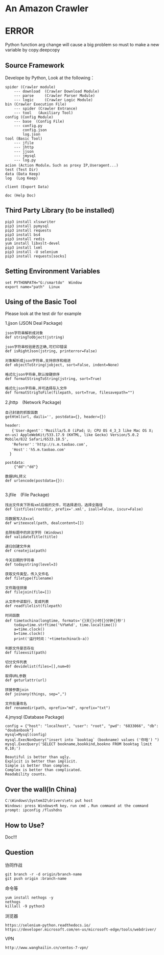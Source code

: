 # An Amazon Crawler

# ERROR
Python function arg change will cause a big problem so must to make a new variable by copy.deepcopy

## Source Framework
Develope by Python, Look at the following：

    spider (Crawler module)
        --- download  (Crawler Download Module)
        --- parse     (Crawler Parser Module)
        --- logic     (Crawler Logic Module)
    bin (Crawler Execution File)
        --- spider (Crawler Entrance)
        --- tool   (Auxiliary Tool)
    config (Config Module)
        --- base  (Config File)
        --- config.py
            config.json
            log.json
    tool (Basic Tool)
        --- jfile
        --- jhttp
        --- jjson
        --- jmysql
        --- log.py
    acion (Action Module，Such as proxy IP,Useragent...)
    test (Test Dir)
    data (Data Keep)
    log  (Log Keep)
    
    client (Export Data)
    
    doc (Help Doc)

## Third Party Library (to be installed)
```
pip3 install xlsxwriter
pip3 install pymysql
pip3 install requests
pip3 install bs4
pip3 install redis
yum install libxslt-devel
pip3 install lxml
pip3 install -U selenium
pip3 install requests[socks]
```

## Setting Environment Variables
```
set PYTHONPATH="G:/smartdo"  Window
export name="path"  Linux
```

## Using of the Basic Tool
Please look at the test dir for example

1.jjson (JSON Deal Package)

```
json字符串解析成对象
def stringToObject(jstring)

json字符串校验是否正确,可打印错误
def isRightJson(jstring, printerror=False)

对象解析成json字符串,支持排序和缩进
def objectToString(jobject, sort=False, indent=None)

格式化json字符串,默认按键排序
def formatStringToString(jstring, sort=True)

格式化json字符串,并可选择存入文件
def formatStrigToFile(filepath, sort=True, filesavepath="")
```

2.jhttp　(Network Package)

```
自己封装的抓取函数
getHtml(url, daili='', postdata={}, header={})

header:
   {'User-Agent'：'Mozilla/5.0 (iPad; U; CPU OS 4_3_3 like Mac OS X; en-us) AppleWebKit/533.17.9 (KHTML, like Gecko) Version/5.0.2 Mobile/8J2 Safari/6533.18.5',
   'Referer'：'http://s.m.taobao.com',
   'Host'：'h5.m.taobao.com'
  }
 
postdata:
    {"dd":"dd"}
    
数据URL转义
def urlencode(postdata={}):
    
```

3.jfile　(File Package)

```
找出文件夹下所有xml后缀的文件，可选择递归，选择全路径
def listfiles(rootdir, prefix='.xml', isall=False, iscur=False)

将数据写入Excel
def writeexcel(path, dealcontent=[])

去除标题中的非法字符 (Windows)
def validateTitle(title)

递归创建文件夹
def createjia(path)

今天日期的字符串
def todaystring(level=3)

获取文件类型，传入文件名
def filetype(filename)

文件路径拼接
def filejoin(file=[])

从文件中读取行，变成列表
def readfilelist(filepath)

时间函数
def timetochina(longtime, formats='{}天{}小时{}分钟{}秒')
    today=time.strftime('%Y%m%d', time.localtime())
    a=time.clock()
    b=time.clock()
    print('运行时间：'+timetochina(b-a))
    
判断文件是否存在
def fileexsit(path)

切分文件列表
def devidelist(files=[],num=0)

取得URL参数
def geturlattr(url)

拼接参数join
def joinany(things, sep=",")

文件批量改名
def renamedir(path, oprefix="md", nprefix="txt")
```

4.jmysql (Database Package)

```
config = {"host": "localhost", "user": "root", "pwd": "6833066", "db": "doubanbook"}
mysql=Mysql(config)
mysql.ExecNonQuery("insert into `booktag` (bookname) values ('你哈') ")
mysql.ExecQuery('SELECT bookname,bookkind,bookno FROM booktag limit 0,10;')
```


```
Beautiful is better than ugly.
Explicit is better than implicit.
Simple is better than complex.
Complex is better than complicated.
Readability counts.
```

## Over the wall(In China)

```
C:\Windows\System32\drivers\etc put host
Windows: press Windows+R key，run cmd ，Run command at the command prompt: ipconfig /flushdns
```

## How to Use?
Doc!!!

## Question

协同作战
```
git branch -r -d origin/branch-name
git push origin :branch-name
```

命令等
```
yum install nethogs -y
nethogs
killall -9 python3
```

浏览器
```
https://selenium-python.readthedocs.io/
https://developer.microsoft.com/en-us/microsoft-edge/tools/webdriver/
```

VPN
```
http://www.wanghailin.cn/centos-7-vpn/
```